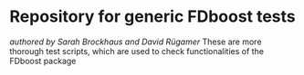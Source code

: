 # Repository for generic FDboost tests
*authored by Sarah Brockhaus and David Rügamer*
These are more thorough test scripts, which are used to check functionalities of the FDboost package
